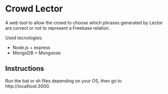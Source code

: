 # Crowd Lector

A web tool to allow the crowd to choose which phrases generated by Lector are correct or not to represent a Freebase relation.

Used tecnologies:
- Node.js + express
- MongoDB + Mongoose

## Instructions
Run the bat or sh files depending on your OS, then go to http://localhost:3000.

